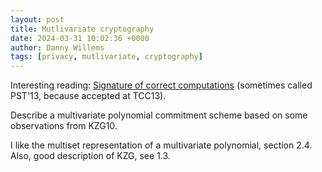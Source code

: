 ```yaml
---
layout: post
title: Mutlivariate cryptography
date: 2024-03-31 10:02:36 +0000
author: Danny Willems
tags: [privacy, mutlivariate, cryptography]
---
```



Interesting reading: [Signature of correct
computations](https://eprint.iacr.org/2011/587.pdf) (sometimes called PST'13,
because accepted at TCC13).

Describe a multivariate polynomial commitment scheme based on some observations from KZG10.

I like the multiset representation of a multivariate polynomial, section 2.4.
Also, good description of KZG, see 1.3.
